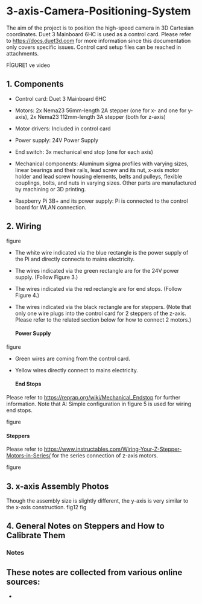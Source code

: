 # 3-axis-Camera-Positioning-System

The aim of the project is to position the high-speed camera in 3D Cartesian coordinates. Duet 3 Mainboard 6HC is used as a control card. Please refer to https://docs.duet3d.com for more information since this documentation only covers specific issues. Control card setup files can be reached in attachments.

FİGURE1 ve video 

## 1. Components
- Control card: Duet 3 Mainboard 6HC

- Motors: 2x Nema23 56mm-length 2A stepper (one for x- and one for y-axis), 2x Nema23 112mm-length 3A stepper (both for z-axis)

- Motor drivers: Included in control card

- Power supply: 24V Power Supply

- End switch: 3x mechanical end stop (one for each axis)

- Mechanical components: Aluminum sigma profiles with varying sizes, linear bearings and their rails, lead screw and its nut, x-axis motor holder and lead screw housing elements, belts and pulleys, flexible couplings, bolts, and nuts in varying sizes. Other parts are manufactured by machining or 3D printing.

- Raspberry Pi 3B+ and its power supply: Pi is connected to the control board for WLAN connection.

## 2. Wiring
figure 

- The white wire indicated via the blue rectangle is the power supply of the Pi and directly connects to mains electricity.

- The wires indicated via the green rectangle are for the 24V power supply. (Follow Figure 3.)

- The wires indicated via the red rectangle are for end stops. (Follow Figure 4.)

- The wires indicated via the black rectangle are for steppers. (Note that only one wire plugs into the control card for 2 steppers of the z-axis. Please refer to the related section below for how to connect 2 motors.)

  #### Power Supply
figure 

- Green wires are coming from the control card.

- Yellow wires directly connect to mains electricity.

  #### End Stops
Please refer to https://reprap.org/wiki/Mechanical_Endstop for further information. Note that A: Simple configuration in figure 5 is used for wiring end stops.

figure 

  #### Steppers
Please refer to https://www.instructables.com/Wiring-Your-Z-Stepper-Motors-in-Series/ for the series connection of z-axis motors.

figure 

## 3. x-axis Assembly Photos
   Though the assembly size is slightly different, the y-axis is very similar to the x-axis construction.
   fig12
   fig 
   
## 4. General Notes on Steppers and How to Calibrate Them 
  ### Notes  
  
These notes are collected from various online sources: 
- 
- 
